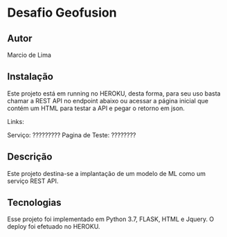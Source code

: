 # Desafio Geofusion

## Autor

Marcio de Lima

## Instalação

Este projeto está em running no HEROKU, desta forma, para seu uso basta chamar a REST API no endpoint abaixo ou acessar a página inicial que contém um HTML para testar a API e pegar o retorno em json. 

Links: 

Serviço: ?????????
Pagina de Teste: ????????

## Descrição
Este projeto destina-se a implantação de um modelo de ML como um serviço REST API. 

## Tecnologias
Esse projeto foi implementado em Python 3.7, FLASK, HTML e Jquery. O deploy foi efetuado no HEROKU.



